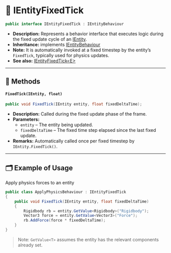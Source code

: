 # 🧩️ IEntityFixedTick

```csharp
public interface IEntityFixedTick : IEntityBehaviour
```

- **Description:** Represents a behavior interface that executes logic during the fixed update cycle of
  an [IEntity](../Entities/IEntity.md).
- **Inheritance:** implements [IEntityBehaviour](IEntityBehaviour.md)
- **Note:** It is automatically invoked at a fixed timestep by the entity’s `FixedTick`,
  typically used for physics updates.
- **See also:** [IEntityFixedTick&lt;E&gt;](IEntityFixedTick%601.md)

---

## 🏹 Methods

#### `FixedTick(IEntity, float)`

```csharp
public void FixedTick(IEntity entity, float fixedDeltaTime);
```

- **Description:** Called during the fixed update phase of the frame.
- **Parameters:**
    - `entity` – The entity being updated.
    - `fixedDeltaTime` – The fixed time step elapsed since the last fixed update.
- **Remarks:** Automatically called once per fixed timestep by `IEntity.FixedTick()`.

---

## 🗂 Example of Usage

Apply physics forces to an entity

```csharp
public class ApplyPhysicsBehaviour : IEntityFixedTick
{
    public void FixedTick(IEntity entity, float fixedDeltaTime)
    {
        Rigidbody rb = entity.GetValue<Rigidbody>("Rigidbody");
        Vector3 force = entity.GetValue<Vector3>("Force");
        rb.AddForce(force * fixedDeltaTime);
    }
}
```

> Note: `GetValue<T>` assumes the entity has the relevant components already set.